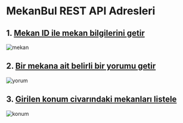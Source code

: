    # MekanBul REST API Adresleri
 
 
## 1.  [Mekan ID ile mekan bilgilerini getir](http://localhost:3001/api/mekanlar/6375d63093acfe60ff437297)
   
  ![mekan](https://user-images.githubusercontent.com/115172638/202674620-1b45bb9f-cae4-429d-96ac-8bac4d65f903.png)


##  2.  [Bir mekana ait belirli bir yorumu getir](http://localhost:3001/api/mekanlar/6375d63093acfe60ff437297/yorumlar/6375d6f8ed0a774379aee2c6)
  ![yorum](https://user-images.githubusercontent.com/115172638/202674672-fe9e17d3-fb70-4964-bd7c-b364b77330ac.png)


## 3.  [Girilen konum civarındaki mekanları listele](http://localhost:3001/api/mekanlar?enlem=37.8&boylam=35.4)
  ![konum](https://user-images.githubusercontent.com/115172638/202674708-ab4fc688-5dd3-41d3-9914-4f7473a4b8c9.png)
